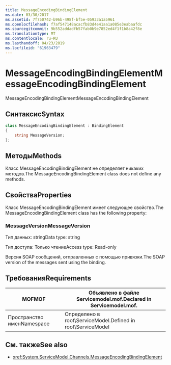 ```yaml
---
title: MessageEncodingBindingElement
ms.date: 03/30/2017
ms.assetid: 7f750742-b96b-498f-bf5e-05933a1a5961
ms.openlocfilehash: f7af547148acacfb83d4e41aa1a085e3eabaafdc
ms.sourcegitcommit: 9b552addadfb57fab0b9e7852ed4f1f1b8a42f8e
ms.translationtype: MT
ms.contentlocale: ru-RU
ms.lasthandoff: 04/23/2019
ms.locfileid: "61963479"
---
```

# <a name="messageencodingbindingelement"></a><span data-ttu-id="9c05f-102">MessageEncodingBindingElement</span><span class="sxs-lookup"><span data-stu-id="9c05f-102">MessageEncodingBindingElement</span></span>

<span data-ttu-id="9c05f-103">MessageEncodingBindingElement</span><span class="sxs-lookup"><span data-stu-id="9c05f-103">MessageEncodingBindingElement</span></span>

## <a name="syntax"></a><span data-ttu-id="9c05f-104">Синтаксис</span><span class="sxs-lookup"><span data-stu-id="9c05f-104">Syntax</span></span>

```csharp
class MessageEncodingBindingElement : BindingElement
{
    string MessageVersion;
};
```

## <a name="methods"></a><span data-ttu-id="9c05f-105">Методы</span><span class="sxs-lookup"><span data-stu-id="9c05f-105">Methods</span></span>

<span data-ttu-id="9c05f-106">Класс MessageEncodingBindingElement не определяет никаких методов.</span><span class="sxs-lookup"><span data-stu-id="9c05f-106">The MessageEncodingBindingElement class does not define any methods.</span></span>

## <a name="properties"></a><span data-ttu-id="9c05f-107">Свойства</span><span class="sxs-lookup"><span data-stu-id="9c05f-107">Properties</span></span>

<span data-ttu-id="9c05f-108">Класс MessageEncodingBindingElement имеет следующее свойство.</span><span class="sxs-lookup"><span data-stu-id="9c05f-108">The MessageEncodingBindingElement class has the following property:</span></span>

### <a name="messageversion"></a><span data-ttu-id="9c05f-109">MessageVersion</span><span class="sxs-lookup"><span data-stu-id="9c05f-109">MessageVersion</span></span>

<span data-ttu-id="9c05f-110">Тип данных: string</span><span class="sxs-lookup"><span data-stu-id="9c05f-110">Data type: string</span></span>

<span data-ttu-id="9c05f-111">Тип доступа: Только чтение</span><span class="sxs-lookup"><span data-stu-id="9c05f-111">Access type: Read-only</span></span>

<span data-ttu-id="9c05f-112">Версия SOAP сообщений, отправленных с помощью привязки.</span><span class="sxs-lookup"><span data-stu-id="9c05f-112">The SOAP version of the messages sent using the binding.</span></span>

## <a name="requirements"></a><span data-ttu-id="9c05f-113">Требования</span><span class="sxs-lookup"><span data-stu-id="9c05f-113">Requirements</span></span>

|<span data-ttu-id="9c05f-114">MOF</span><span class="sxs-lookup"><span data-stu-id="9c05f-114">MOF</span></span>|<span data-ttu-id="9c05f-115">Объявлено в файле Servicemodel.mof.</span><span class="sxs-lookup"><span data-stu-id="9c05f-115">Declared in Servicemodel.mof.</span></span>|
|---------|-----------------------------------|
|<span data-ttu-id="9c05f-116">Пространство имен</span><span class="sxs-lookup"><span data-stu-id="9c05f-116">Namespace</span></span>|<span data-ttu-id="9c05f-117">Определено в root\ServiceModel.</span><span class="sxs-lookup"><span data-stu-id="9c05f-117">Defined in root\ServiceModel</span></span>|

## <a name="see-also"></a><span data-ttu-id="9c05f-118">См. также</span><span class="sxs-lookup"><span data-stu-id="9c05f-118">See also</span></span>

- <xref:System.ServiceModel.Channels.MessageEncodingBindingElement>
